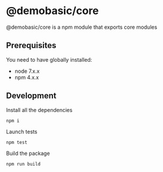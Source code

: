 # @demobasic/core

@demobasic/core is a npm module that exports core modules

## Prerequisites

You need to have globally installed:

* node 7.x.x
* npm 4.x.x

## Development

Install all the dependencies

```
npm i
```

Launch tests

```
npm test
```

Build the package

```
npm run build
```